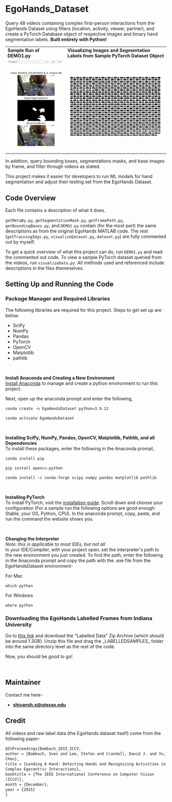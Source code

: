 # EgoHands_Dataset

Query 48 videos containing complex first-person interactions from the EgoHands Dataset using filters (location, activity, viewer, partner), and create a PyTorch Database object of respective images and binary hand segmentation labels. **Built entirely with Python!**

<table>
<tr>
<td> <b>Sample Run of DEMO1.py</b>
<td><b>Visualizing Images and Segmentation Labels from Sample PyTorch Dataset Object</b>
</tr>
<tr>
<td> <img src="DEMO1output.png" alt="Drawing" style="width: 300px;"/> </td>
<td> <img src="SegmentationVisualization.png" alt="Drawing" style="width: 550px;"/> </td>
</tr></table>


In addition, query bounding boxes, segmentations masks, and base images by frame, and filter through videos as stated.

This project makes it easier for developers to run ML models for hand segmentation and adjust their testing set from the EgoHands Dataset.

## Code Overview

Each file contains a description of what it does. 

`getMetaBy.py`, `getSegmentationMask.py`, `getFramePath.py`, `getBoundingBoxes.py`, and `DEMO1.py` contain (for the most part) the same descriptions as from the original EgoHands MATLAB code. The rest (`getTrainingImgs.py`, `visualizeDataset.py`, `dataset.py`) are fully commented out by myself.

To get a quick overview of what this project can do, run `DEMO1.py` and read the commented out code. To view a sample PyTorch dataset queried from the videos, run `visualizeData.py`. All methods used and referenced include descriptions in the files themeselves.

## Setting Up and Running the Code

### Package Manager and Required Libraries
The following libraries are required for this project. Steps to get set up are below.
- SciPy
- NumPy
- Pandas
- PyTorch
- OpenCV
- Matplotlib
- pathlib

<br>

**Install Anaconda and Creating a New Environment**
<br>
[Install Anaconda](https://www.anaconda.com/) to manage and create a python environment to run this project. 

Next, open up the anaconda prompt and enter the following,
```
conda create -n EgoHandsDataset python=3.9.12
````
```
conda activate EgoHandsDataset
```

<br> 

**Installing SciPy, NumPy, Pandas, OpenCV, Matplotlib, Pathlib, and all Dependencies**
<br>
To install these packages, enter the following in the Anaconda prompt, 
```
conda install pip
```
```
pip install opencv-python
```
```
conda install -c conda-forge scipy numpy pandas matplotlib pathlib
````
<br>

**Installing PyTorch**
<br>
To install PyTorch, visit the [installation guide](https://pytorch.org/get-started/locally/). Scroll down and choose your configuration (For a sample run the following options are good enough: Stable, your OS, Python, CPU). In the anaconda prompt, copy, paste, and run the command the website shows you.

<br>

**Changing the Interpreter**
<br>
*Note: this is applicable to most IDEs, but not all*
<br>
In your IDE/Compiler, with your project open, set the interpreter's path to the new environment you just created. To find the path, enter the following in the Anaconda prompt and copy the path with the .exe file from the EgoHandsDataset environment-

For Mac
```
which python
```

For Windows
```
where python
```

### Downloading the EgoHands Labelled Frames from Indiana University
Go to [this link](http://vision.soic.indiana.edu/projects/egohands/) and download the "Labelled Data" Zip Archive (which should be around 1.3GB). Unzip this file and drag the \_LABELLEDSAMPLES\_ folder into the same directory level as the rest of the code.

Now, you should be good to go!

<br>

## Maintainer
Contact me here-
- **shivansh.s@utexas.edu**

## Credit
All videos and raw label data (the EgoHands dataset itself) come from the following paper-
<br>
```
@InProceedings{Bambach_2015_ICCV,
author = {Bambach, Sven and Lee, Stefan and Crandall, David J. and Yu, Chen},
title = {Lending A Hand: Detecting Hands and Recognizing Activities in Complex Egocentric Interactions},
booktitle = {The IEEE International Conference on Computer Vision (ICCV)},
month = {December},
year = {2015}
}
```
